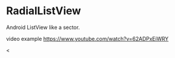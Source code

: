 RadialListView
==============

Android ListView like a sector.

video example
https://www.youtube.com/watch?v=62ADPxEiWRY

<
